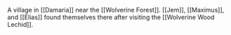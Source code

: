 A village in [[Damaria]] near the [[Wolverine Forest]]. [[Jem]], [[Maximus]], and [[Elias]] found themselves there after visiting the [[Wolverine Wood Lechid]].